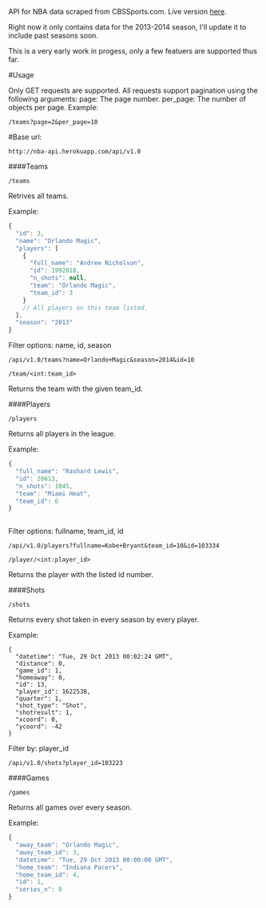 API for NBA data scraped from CBSSports.com. Live version [here](http://nba-api.herokuapp.com). 

Right now it only contains data for the 2013-2014 season, I'll update it to include past seasons soon.

This is a very early work in progess, only a few featuers are supported thus far.

#Usage

Only GET requests are supported. All requests support pagination using the following arguments:
page: The page number.
per_page: The number of objects per page.
Example:
```
/teams?page=2&per_page=10
```

#Base url:
```
http://nba-api.herokuapp.com/api/v1.0
```

####Teams
```
/teams
```
Retrives all teams.

Example:
```Javascript
{
  "id": 3, 
  "name": "Orlando Magic", 
  "players": [
    {
      "full_name": "Andrew Nicholson", 
      "id": 1992818, 
      "n_shots": null, 
      "team": "Orlando Magic", 
      "team_id": 3
    } 
    // All players on this team listed.
  ], 
  "season": "2013"
}
```

Filter options: name, id, season
```
/api/v1.0/teams?name=Orlando+Magic&season=2014&id=10
```

```
/team/<int:team_id>
```
Returns the team with the given team_id.

####Players

```
/players
```
Returns all players in the league.

Example:
```Javascript
{
  "full_name": "Rashard Lewis", 
  "id": 20613, 
  "n_shots": 1045, 
  "team": "Miami Heat", 
  "team_id": 6
}
 
```

Filter options: fullname, team_id, id
```
/api/v1.0/players?fullname=Kobe+Bryant&team_id=10&id=103334
```


```
/player/<int:player_id>
```

Returns the player with the listed id number.

####Shots

```
/shots
```
Returns every shot taken in every season by every player.

Example:
```Javscript
{
  "datetime": "Tue, 29 Oct 2013 00:02:24 GMT", 
  "distance": 0, 
  "game_id": 1, 
  "homeaway": 0, 
  "id": 13, 
  "player_id": 1622538, 
  "quarter": 1, 
  "shot_type": "Shot", 
  "shotresult": 1, 
  "xcoord": 0, 
  "ycoord": -42
}
```

Filter by: player_id
```
/api/v1.0/shots?player_id=103223
```

####Games
```
/games
```
Returns all games over every season.

Example:
```Javascript
{
  "away_team": "Orlando Magic", 
  "away_team_id": 3, 
  "datetime": "Tue, 29 Oct 2013 00:00:00 GMT", 
  "home_team": "Indiana Pacers", 
  "home_team_id": 4, 
  "id": 1, 
  "series_n": 0
}
```